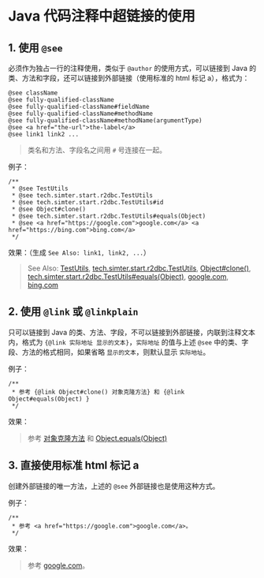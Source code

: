 # Java 代码注释中超链接的使用

## 1. 使用 `@see`

必须作为独占一行的注释使用，类似于 `@author` 的使用方式，可以链接到 Java 的类、方法和字段，还可以链接到外部链接（使用标准的 html 标记 a），格式为：

```
@see className
@see fully-qualified-className
@see fully-qualified-className#fieldName
@see fully-qualified-className#methodName
@see fully-qualified-className#methodName(argumentType)
@see <a href="the-url">the-label</a>
@see link1 link2 ...
```

> 类名和方法、字段名之间用 `#` 号连接在一起。

例子：
```
/**
 * @see TestUtils
 * @see tech.simter.start.r2dbc.TestUtils
 * @see tech.simter.start.r2dbc.TestUtils#id
 * @see Object#clone()
 * @see tech.simter.start.r2dbc.TestUtils#equals(Object)
 * @see <a href="https://google.com">google.com</a> <a href="https://bing.com">bing.com</a>
 */
```

效果：（生成 `See Also: link1, link2, ...`）

> See Also: [TestUtils](), [tech.simter.start.r2dbc.TestUtils](), [Object#clone()](), [tech.simter.start.r2dbc.TestUtils#equals(Object)](), [google.com](https://google.com), [bing.com](https://bing.com)

## 2. 使用 `@link` 或 `@linkplain`

只可以链接到 Java 的类、方法、字段，不可以链接到外部链接，内联到注释文本内，格式为 `{@link 实际地址 显示的文本}`，`实际地址` 的值与上述 `@see` 中的类、字段、方法的格式相同，如果省略 `显示的文本`，则默认显示 `实际地址`。

例子：
```
/**
 * 参考 {@link Object#clone() 对象克隆方法} 和 {@link Object#equals(Object) }
 */
```

效果：
> 参考 [对象克隆方法](https://bing.com) 和 [Object.equals(Object)](https://bing.com)

## 3. 直接使用标准 html 标记 a

创建外部链接的唯一方法，上述的 `@see` 外部链接也是使用这种方式。

例子：
```
/**
 * 参考 <a href="https://google.com">google.com</a>。
 */
```

效果：
> 参考 [google.com](https://google.com)。


[Linking to an external URL in Javadoc?]: http://stackoverflow.com/questions/1082050/linking-to-an-external-url-in-javadoc
